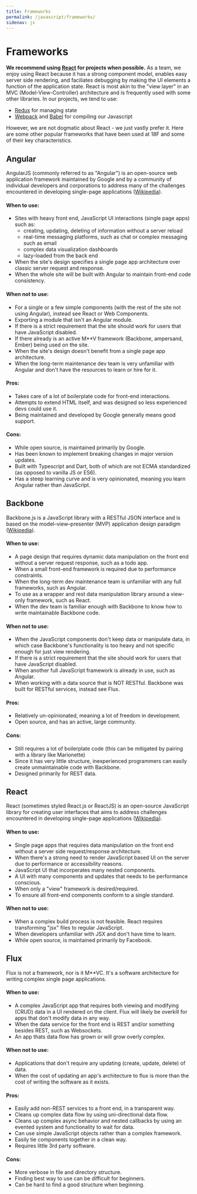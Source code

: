 ```yaml
---
title: Frameworks
permalink: /javascript/frameworks/
sidenav: js
---
```

# Frameworks

**We recommend using [React]() for projects when possible.** As a team, we enjoy using React because it has a strong component model, enables easy server side rendering, and faciliates debugging by making the UI elements a function of the application state. React is most akin to the "view layer" in an MVC (Model-View-Controller) architecture and is frequently used with some other libraries. In our projects, we tend to use:

* [Redux](https://www.npmjs.com/package/redux) for managing state
* [Webpack](https://www.npmjs.com/package/webpack) and [Babel](https://babeljs.io/) for compiling our Javascript

However, we are not dogmatic about React - we just vastly prefer it. Here are some other popular frameworks that have been used at 18F and some of their key characteristics.

## Angular
AngularJS (commonly referred to as "Angular") is an open-source web application framework maintained by Google and by a community of individual developers and corporations to address many of the challenges encountered in developing single-page applications ([Wikipedia](http://en.wikipedia.org/wiki/AngularJS)).

#### When to use:
- Sites with heavy front end, JavaScript UI interactions (single page apps) such as:
  - creating, updating, deleting of information without a server reload
  - real-time messaging platforms, such as chat or complex messaging such as email
  - complex data visualization dashboards
  - lazy-loaded from the back end
- When the site's design specifies a single page app architecture over classic server request and response.
- When the whole site will be built with Angular to maintain front-end code consistency.

#### When not to use:
- For a single or a few simple components (with the rest of the site not using Angular), instead see React or Web Components.
- Exporting a module that isn't an Angular module.
- If there is a strict requirement that the site should work for users that have JavaScript disabled.
- If there already is an active M**V framework (Backbone, ampersand, Ember) being used on the site.
- When the site's design doesn't benefit from a single page app architecture.
- When the long-term maintenance dev team is very unfamiliar with Angular and don't have the resources to learn or hire for it.

#### Pros:
- Takes care of a lot of boilerplate code for front-end interactions.
- Attempts to extend HTML itself, and was designed so less experienced devs could use it.
- Being maintained and developed by Google generally means good support.

#### Cons:
- While open source, is maintained primarily by Google.
- Has been known to implement breaking changes in major version updates.
- Built with Typescript and Dart, both of which are not ECMA standardized (as opposed to vanilla JS or ES6).
- Has a steep learning curve and is very opinionated, meaning you learn Angular rather than JavaScript.


## Backbone
Backbone.js is a JavaScript library with a RESTful JSON interface and is based on the model–view–presenter (MVP) application design paradigm ([Wikipedia](http://en.wikipedia.org/wiki/Backbone.js)).

#### When to use:
- A page design that requires dynamic data manipulation on the front end without a server request response, such as a todo app.
- When a small front-end framework is required due to performance constraints.
- When the long-term dev maintenance team is unfamiliar with any full frameworks, such as Angular.
- To use as a wrapper and rest data manipulation library around a view-only framework, such as React.
- When the dev team is familiar enough with Backbone to know how to write maintainable Backbone code.

#### When not to use:
- When the JavaScript components don't keep data or manipulate data, in which case Backbone's functionality is too heavy and not specific enough for just view rendering.
- If there is a strict requirement that the site should work for users that have JavaScript disabled.
- When another full JavaScript framework is already in use, such as Angular.
- When working with a data source that is NOT RESTful. Backbone was built for RESTful services, instead see Flux.

#### Pros:
- Relatively un-opinionated, meaning a lot of freedom in development.
- Open source, and has an active, large community.

#### Cons:
- Still requires a lot of boilerplate code (this can be mitigated by pairing with a library like Marionette)
- Since it has very little structure, inexperienced programmers can easily create unmaintainable code with Backbone.
- Designed primarily for REST data.

## React
React (sometimes styled React.js or ReactJS) is an open-source JavaScript library for creating user interfaces that aims to address challenges encountered in developing single-page applications ([Wikipedia](https://en.wikipedia.org/wiki/React_(JavaScript_library))).

#### When to use:
- Single page apps that requires data manipulation on the front end without a server side request/response architecture.
- When there's a strong need to render JavaScript based UI on the server due to performance or accessibility reasons.
- JavaScript UI that incorperates many nested components.
- A UI with many components and updates that needs to be performance conscious.
- When only a "view" framework is desired/required.
- To ensure all front-end components conform to a single standard.

#### When not to use:
- When a complex build process is not feasible. React requires transforming "jsx" files to regular JavaScript.
- When developers unfamiliar with JSX and don't have time to learn.
- While open source, is maintained primarily by Facebook.


## Flux
Flux is not a framework, nor is it M**VC. It's a software architecture for
writing complex single page applications.

#### When to use:
- A complex JavaScript app that requires both viewing and modifying (CRUD) data
  in a UI rendered on the client. Flux will likely be overkill for apps that
  don't modify data in any way.
- When the data service for the front end is REST and/or something besides REST,
  such as Websockets.
- An app thats data flow has grown or will grow overly complex.

#### When not to use:
- Applications that don't require any updating (create, update, delete) of data.
- When the cost of updating an app's architecture to flux is more than the cost
  of writing the software as it exists.

#### Pros:
- Easily add non-REST services to a front end, in a transparent way.
- Cleans up complex data flow by using uni-directional data flow.
- Cleans up complex async behavior and nested callbacks by using an evented
  system and functionality to wait for data.
- Can use simple JavaScript objects rather than a complex framework.
- Easily tie components together in a clean way.
- Requires little 3rd party software.

#### Cons:
- More verbose in file and directory structure.
- Finding best way to use can be difficult for beginners.
- Can be hard to find a good structure when beginning.

